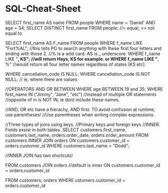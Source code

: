# SQL-Cheat-Sheet

SELECT first_name AS name FROM people WHERE name = 'Daniel' AND age = 34;
SELECT DISTINCT first_name FROM people;
//= equal, <> not equal to

SELECT first_name AS F_name FROM people WHERE f_name LIKE "Fort%AL"; //this tells PG to search anything with these first four letters and ending with those 2. 
//% is a wild card. AS is _ underscore.
WHERE f_name LIKE "____, KS"; //will return Hays, KS for example.
or WHERE f_name LIKE "____, %" //would return all four letter names regardless of states (KS etc).

WHERE cancellation_code IS NULL;
WHERE cancellation_code IS NOT NULL; // ie, where there are values

//OPERATORS
AND
OR
BETWEEN
WHERE age BETWEEN 19 and 35;
WHERE first_name IN ("Jimmy", "Jane", "etc") //instead of multiple OR statements
//opposite of in is NOT IN, ie dont include these names.

//AND, OR etc have a hierachy, AND first. TO avoid confusion at runtime, use parentheses!
//Use parentheses when writing complex expressions.

//Three types of joins using keys.
//Primary keys and foreign keys
//INNER. Fields exsist in both tables.
SELECT customers.first_name,
		customers.last_name,
		orders.order_date,
		orders.order_amount
FROM customers
INNER JOIN orders
ON customers.customer_id = orders.customer_id
WHERE customers.last_name = "Dodd";

//INNER JOIN has two shortcuts!

FROM customers
JOIN orders //default is inner
ON customers.customer_id = orders.customer_id

FROM customers,
orders
WHERE ustomers.customer_id = orders.customer_id


